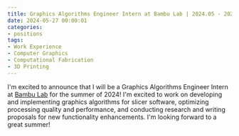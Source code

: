 ```yaml
---
title: Graphics Algorithms Engineer Intern at Bambu Lab | 2024.05 - 2024.08
date: 2024-05-27 00:00:01
categories:
- positions
tags: 
- Work Experience
- Computer Graphics
- Computational Fabrication
- 3D Printing
---
```

I'm excited to announce that I will be a Graphics Algorithms Engineer Intern at [Bambu Lab](https://www.bambulab.com/) for the summer of 2024! I'm excited to work on developing and implementing graphics algorithms for slicer software, optimizing processing quality and performance, and conducting research and writing proposals for new functionality enhancements. I'm looking forward to a great summer!

